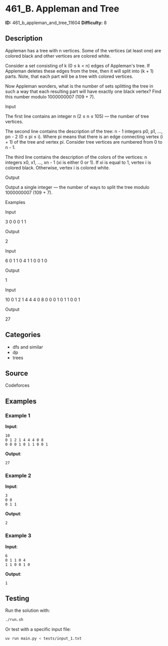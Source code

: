 # 461_B. Appleman and Tree

**ID:** 461_b_appleman_and_tree_11604
**Difficulty:** 8

## Description

Appleman has a tree with n vertices. Some of the vertices (at least one) are colored black and other vertices are colored white.

Consider a set consisting of k (0 ≤ k < n) edges of Appleman's tree. If Appleman deletes these edges from the tree, then it will split into (k + 1) parts. Note, that each part will be a tree with colored vertices.

Now Appleman wonders, what is the number of sets splitting the tree in such a way that each resulting part will have exactly one black vertex? Find this number modulo 1000000007 (109 + 7).

Input

The first line contains an integer n (2 ≤ n ≤ 105) — the number of tree vertices. 

The second line contains the description of the tree: n - 1 integers p0, p1, ..., pn - 2 (0 ≤ pi ≤ i). Where pi means that there is an edge connecting vertex (i + 1) of the tree and vertex pi. Consider tree vertices are numbered from 0 to n - 1.

The third line contains the description of the colors of the vertices: n integers x0, x1, ..., xn - 1 (xi is either 0 or 1). If xi is equal to 1, vertex i is colored black. Otherwise, vertex i is colored white.

Output

Output a single integer — the number of ways to split the tree modulo 1000000007 (109 + 7).

Examples

Input

3
0 0
0 1 1


Output

2


Input

6
0 1 1 0 4
1 1 0 0 1 0


Output

1


Input

10
0 1 2 1 4 4 4 0 8
0 0 0 1 0 1 1 0 0 1


Output

27

## Categories

- dfs and similar
- dp
- trees

## Source

Codeforces

## Examples

### Example 1

**Input**:
```
10
0 1 2 1 4 4 4 0 8
0 0 0 1 0 1 1 0 0 1
```

**Output**:
```
27
```

### Example 2

**Input**:
```
3
0 0
0 1 1
```

**Output**:
```
2
```

### Example 3

**Input**:
```
6
0 1 1 0 4
1 1 0 0 1 0
```

**Output**:
```
1
```


## Testing

Run the solution with:

```bash
./run.sh
```

Or test with a specific input file:

```bash
uv run main.py < tests/input_1.txt
```
